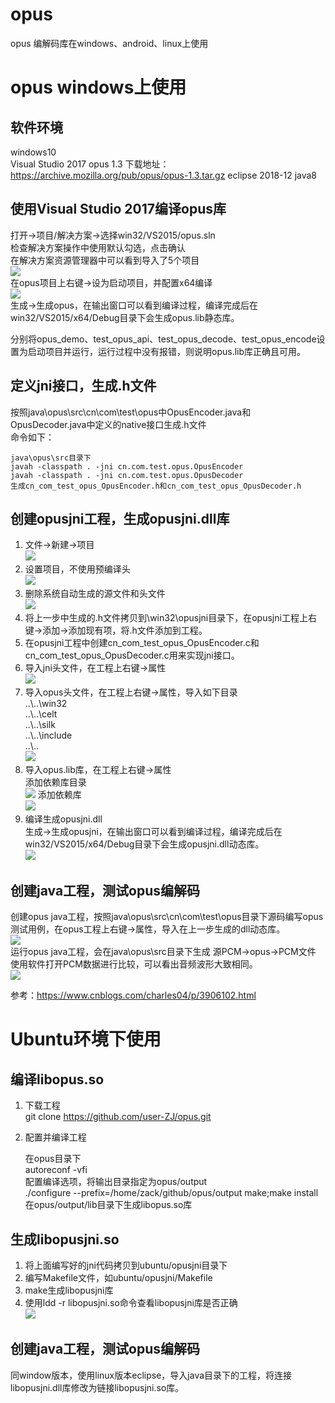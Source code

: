 # opus
opus 编解码库在windows、android、linux上使用  

# opus windows上使用

## 软件环境
windows10  
Visual Studio 2017
opus 1.3 下载地址：https://archive.mozilla.org/pub/opus/opus-1.3.tar.gz
eclipse 2018-12
java8

## 使用Visual Studio 2017编译opus库
打开->项目/解决方案->选择win32/VS2015/opus.sln  
检查解决方案操作中使用默认勾选，点击确认  
在解决方案资源管理器中可以看到导入了5个项目  
![](images/source_manager.jpg)  
在opus项目上右键->设为启动项目，并配置x64编译  
![](images/config1.jpg)  
生成->生成opus，在输出窗口可以看到编译过程，编译完成后在win32/VS2015/x64/Debug目录下会生成opus.lib静态库。  

分别将opus_demo、test_opus_api、test_opus_decode、test_opus_encode设置为启动项目并运行，运行过程中没有报错，则说明opus.lib库正确且可用。  

## 定义jni接口，生成.h文件
按照java\opus\src\cn\com\test\opus中OpusEncoder.java和OpusDecoder.java中定义的native接口生成.h文件  
命令如下：  

	java\opus\src目录下
	javah -classpath . -jni cn.com.test.opus.OpusEncoder
	javah -classpath . -jni cn.com.test.opus.OpusDecoder
	生成cn_com_test_opus_OpusEncoder.h和cn_com_test_opus_OpusDecoder.h  

## 创建opusjni工程，生成opusjni.dll库
1. 文件->新建->项目  
![](images/config2.jpg)   
2. 设置项目，不使用预编译头  
![](images/config4.jpg)   
3. 删除系统自动生成的源文件和头文件  
![](images/config3.jpg)   
4. 将上一步中生成的.h文件拷贝到\win32\opusjni目录下，在opusjni工程上右键->添加->添加现有项，将.h文件添加到工程。  
5. 在opusjni工程中创建cn_com_test_opus_OpusEncoder.c和cn_com_test_opus_OpusDecoder.c用来实现jni接口。   
6. 导入jni头文件，在工程上右键->属性   
![](images/config5.jpg)    
7. 导入opus头文件，在工程上右键->属性，导入如下目录  
..\\..\win32  
..\\..\celt  
..\\..\silk  
..\\..\include  
..\\..  
![](images/config6.jpg)  
8. 导入opus.lib库，在工程上右键->属性     
添加依赖库目录  
![](images/config7.jpg)
添加依赖库    
![](images/config8.jpg)   
9. 编译生成opusjni.dll  
生成->生成opusjni，在输出窗口可以看到编译过程，编译完成后在win32/VS2015/x64/Debug目录下会生成opusjni.dll动态库。  
![](images/output.jpg)    

## 创建java工程，测试opus编解码
创建opus java工程，按照java\opus\src\cn\com\test\opus目录下源码编写opus测试用例，在opus工程上右键->属性，导入在上一步生成的dll动态库。  
![](images/config9.jpg)    
运行opus java工程，会在java\opus\src目录下生成 源PCM->opus->PCM文件  
使用软件打开PCM数据进行比较，可以看出音频波形大致相同。  
![](images/result.jpg)   

参考：https://www.cnblogs.com/charles04/p/3906102.html  

# Ubuntu环境下使用

## 编译libopus.so
1. 下载工程  
git clone https://github.com/user-ZJ/opus.git  
2. 配置并编译工程  
  
	在opus目录下  
	autoreconf -vfi  
	配置编译选项，将输出目录指定为opus/output  
	./configure --prefix=/home/zack/github/opus/output
	make;make install  
在opus/output/lib目录下生成libopus.so库  

## 生成libopusjni.so
1. 将上面编写好的jni代码拷贝到ubuntu/opusjni目录下  
2. 编写Makefile文件，如ubuntu/opusjni/Makefile  
3. make生成libopusjni库  
4. 使用ldd -r libopusjni.so命令查看libopusjni库是否正确  
![](images/config10.jpg)     

## 创建java工程，测试opus编解码
同window版本，使用linux版本eclipse，导入java目录下的工程，将连接libopusjni.dll库修改为链接libopusjni.so库。  



	